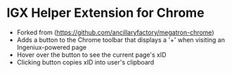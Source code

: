 IGX Helper Extension for Chrome
===================
* Forked from (https://github.com/ancillaryfactory/megatron-chrome)
* Adds a button to the Chrome toolbar that displays a '+' when visiting an Ingeniux-powered page
* Hover over the button to see the current page's xID
* Clicking button copies xID into user's clipboard


